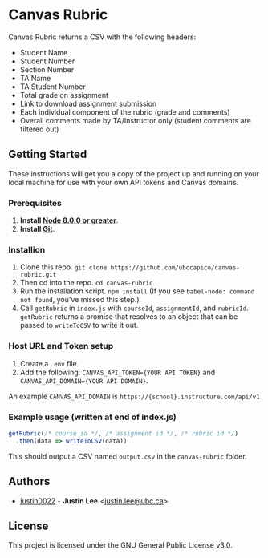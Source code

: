 # Canvas Rubric

Canvas Rubric returns a CSV with the following headers:
* Student Name
* Student Number
* Section Number
* TA Name
* TA Student Number
* Total grade on assignment
* Link to download assignment submission
* Each individual component of the rubric (grade and comments)
* Overall comments made by TA/Instructor only (student comments are filtered out)

## Getting Started

These instructions will get you a copy of the project up and running on your local machine for use with your own API tokens and Canvas domains.

### Prerequisites

1. **Install [Node 8.0.0 or greater](https://nodejs.org)**.
2. **Install [Git](https://git-scm.com/downloads)**.

### Installion

1. Clone this repo. `git clone https://github.com/ubccapico/canvas-rubric.git`
1. Then cd into the repo. `cd canvas-rubric`
1. Run the installation script. `npm install` (If you see `babel-node: command not found`, you've missed this step.)
1. Call `getRubric` in `index.js` with `courseId`, `assignmentId`, and `rubricId`. `getRubric` returns a promise that resolves to an object that can be passed to `writeToCSV` to write it out.

### Host URL and Token setup
1. Create a `.env` file.
1. Add the following: `CANVAS_API_TOKEN={YOUR API TOKEN}` and `CANVAS_API_DOMAIN={YOUR API DOMAIN}`.

An example `CANVAS_API_DOMAIN` is `https://{school}.instructure.com/api/v1`


### Example usage (written at end of index.js)

```javascript
getRubric(/* course id */, /* assignment id */, /* rubric id */)
  .then(data => writeToCSV(data))
```

This should output a CSV named `output.csv` in the `canvas-rubric` folder.

## Authors

* [justin0022](https://github.com/justin0022) -
**Justin Lee** &lt;justin.lee@ubc.ca&gt;

## License

This project is licensed under the GNU General Public License v3.0.
